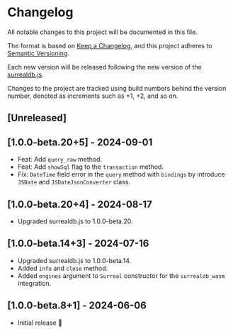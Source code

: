 # Changelog

All notable changes to this project will be documented in this file.

The format is based on [Keep a Changelog](https://keepachangelog.com/en/1.0.0/),
and this project adheres to [Semantic Versioning](https://semver.org/spec/v2.0.0.html).

Each new version will be released following the new version of the [surrealdb.js](https://github.com/surrealdb/surrealdb.js).

Changes to the project are tracked using build numbers behind the version number, denoted as increments such as +1, +2, and so on.

## [Unreleased]

## [1.0.0-beta.20+5] - 2024-09-01

- Feat: Add `query_raw` method.
- Feat: Add `showSql` flag to the `transaction` method.
- Fix: `DateTime` field error in the `query` method with `bindings` by introduce `JSDate` and `JSDateJsonConverter` class.

## [1.0.0-beta.20+4] - 2024-08-17

- Upgraded surrealdb.js to 1.0.0-beta.20.

## [1.0.0-beta.14+3] - 2024-07-16

- Upgraded surrealdb.js to 1.0.0-beta.14.
- Added `info` and `close` method.
- Added `engines` argument to `Surreal` constructor for the `surrealdb_wasm` integration.

## [1.0.0-beta.8+1] - 2024-06-06

- Initial release 🎉
